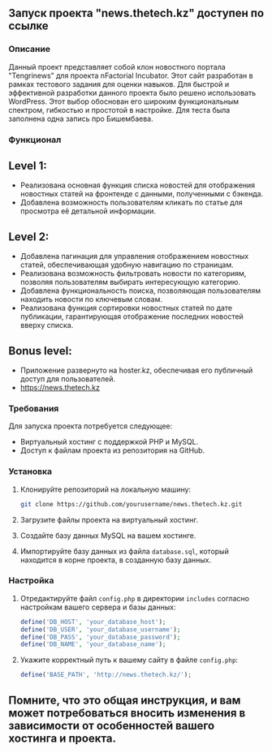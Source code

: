 ## Запуск проекта "news.thetech.kz" доступен по ссылке
### Описание
Данный проект представляет собой клон новостного портала "Tengrinews" для проекта nFactorial Incubator. Этот сайт разработан в рамках тестового задания для оценки навыков.
Для быстрой и эффективной разработки данного проекта было решено использовать WordPress. Этот выбор обоснован его широким функциональным спектром, гибкостью и простотой в настройке.
Для теста была заполнена одна запись про Бишембаева.
### Функционал 
## Level 1:
- Реализована основная функция списка новостей для отображения новостных статей на фронтенде с данными, полученными с бэкенда.
- Добавлена возможность пользователям кликать по статье для просмотра её детальной информации.
## Level 2:
- Добавлена пагинация для управления отображением новостных статей, обеспечивающая удобную навигацию по страницам.
- Реализована возможность фильтровать новости по категориям, позволяя пользователям выбирать интересующую категорию.
- Добавлена функциональность поиска, позволяющая пользователям находить новости по ключевым словам.
- Реализована функция сортировки новостных статей по дате публикации, гарантирующая отображение последних новостей вверху списка.
## Bonus level:
- Приложение развернуто на hoster.kz, обеспечивая его публичный доступ для пользователей.
- https://news.thetech.kz

### Требования
Для запуска проекта потребуется следующее:
- Виртуальный хостинг с поддержкой PHP и MySQL.
- Доступ к файлам проекта из репозитория на GitHub.

### Установка
1. Клонируйте репозиторий на локальную машину:

   ```bash
   git clone https://github.com/yourusername/news.thetech.kz.git
   ```

2. Загрузите файлы проекта на виртуальный хостинг.

3. Создайте базу данных MySQL на вашем хостинге.

4. Импортируйте базу данных из файла `database.sql`, который находится в корне проекта, в созданную базу данных.

### Настройка
1. Отредактируйте файл `config.php` в директории `includes` согласно настройкам вашего сервера и базы данных:

   ```php
   define('DB_HOST', 'your_database_host');
   define('DB_USER', 'your_database_username');
   define('DB_PASS', 'your_database_password');
   define('DB_NAME', 'your_database_name');
   ```

2. Укажите корректный путь к вашему сайту в файле `config.php`:

   ```php
   define('BASE_PATH', 'http://news.thetech.kz/');
   ```
## Помните, что это общая инструкция, и вам может потребоваться вносить изменения в зависимости от особенностей вашего хостинга и проекта.
